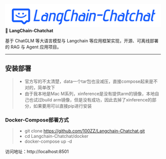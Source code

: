 ![](docs/img/logo-long-chatchat-trans-v2.png)
📃 **LangChain-Chatchat** 

基于 ChatGLM 等大语言模型与 Langchain 等应用框架实现，开源、可离线部署的 RAG 与 Agent 应用项目。

---

## 安装部署
>- 官方写的不太清楚，data一个tar包也没减压，直接compose起来是不对的，简单改下
>- 由于我本地是Mac M系列，xinference是没有提供arm的镜像，本地自己也试过build arm镜像，但是没有成功，因此去掉了xinference的部分，如果要用可以直接pip进行安装

### Docker-Compose部署方式
>- git clone https://github.com/100ZZ/Langchain-Chatchat.git
>- cd Langchain-Chatchat/docker
>- docker-compose up -d

访问地址：http://localhost:8501